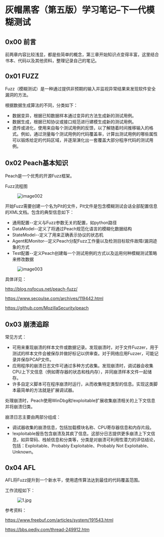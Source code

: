 # 灰帽黑客（第五版）学习笔记–下一代模糊测试

<div class="has-toc have-toc">
</div>

## 0x00 前言

前两章内容比较浅显，都是些简单的概念，第三章开始知识点变得丰富，这里结合书本、代码以及其他资料，整理记录自己的笔记。

## 0x01 FUZZ

Fuzz（模糊测试）是一种通过提供非预期的输入并监视异常结果来发现软件安全漏洞的方法。

根据数据生成算法的不同，分类如下：

  * 数据变异，根据已知数据样本通过变异的方法生成新的测试用例。
  * 数据生成，根据已知协议或接口规范进行建模生成新的测试用例。
  * 遗传或进化，使用来自每个测试用例的反馈，以了解随着时间推移输入的格式。例如，通过测量每个测试用例的代码覆盖率，计算出测试用例的哪些属性可以锻炼给定的代码区域，并逐渐演化出一套覆盖大部分程序代码的测试用例。

## 0x02 Peach基本知识

Peach是一个优秀的开源Fuzz框架。

Fuzz流程图

<div class="wp-block-image">
  <figure class="aligncenter"><img src="http://blog.nsfocus.net/wp-content/uploads/2015/07/image002.png" alt="image002" class="wp-image-730" /></figure>
</div>


开始Fuzz需要创建一个名为Pit的文件，Pit文件是包含模糊测试会话全部配置信息的XML文档。包含的典型信息如下：

  * 通用配置--定义与Fuzz参数无关的配置，如python路径
  * DataModel--定义了将通过Peach规范化语言的模糊化数据结构
  * StateModel--定义了用来正确表示协议的状态机
  * Agent和Monitor--定义Peach分配Fuzz工作量以及检测目标软件故障/漏洞迹象的方式
  * Test配置--定义Peach创建每一个测试用例的方式以及运用何种模糊测试策略来修改数据

<div class="wp-block-image">
  <figure class="aligncenter"><img src="http://blog.nsfocus.net/wp-content/uploads/2015/07/image003.png" alt="image003" class="wp-image-731" /></figure>
</div>


具体详见：

<a href="http://blog.nsfocus.net/peach-fuzz/" target="_blank" rel="noreferrer noopener" rel="nofollow" >http://blog.nsfocus.net/peach-fuzz/</a>

<a href="https://www.secpulse.com/archives/119442.html" target="_blank"  rel="nofollow" >https://www.secpulse.com/archives/119442.html</a>

<a href="https://github.com/MozillaSecurity/peach" target="_blank"  rel="nofollow" >https://github.com/MozillaSecurity/peach</a>

## 0x03 崩溃追踪

常见方式：

  * 可用来重现崩溃的样本文件或数据记录。发现崩溃时，对于文件Fuzzer，用于测试的样本文件会被保存并做好标记以供审查。对于网络应用Fuzzer，可能记录并保存PCAP文件。
  * 应用程序的崩溃日志文件可通过多种方式收集。发现崩溃时，调试器会收集CPU上下文信息（例如寄存器的状态和栈内存），并同崩溃样本文件一起储存。
  * 许多自定义脚本可在程序崩溃时运行，从而收集特定类型的信息。实现这类脚本最简单的方法就是扩展调试器。

处理崩溃时，Peach使用WinDbg和!exploitable扩展收集崩溃相关的上下文信息并将崩溃归类。

崩溃日志主要由两部分组成：

  * 调试器收集的崩溃信息，包括加载模块名称、CPU寄存器信息和内存片段。
  * !exploitable报告包含崩溃及其疯了信息。这部分日志提供更多崩溃上下文信息，如异常码、栈帧信息和分类等，分类是对崩溃可利用性潜力的评估结论，包括：Exploitable、Probably Exploitable、Probably Not Exploitable、Unknown。

## 0x04 AFL

AFL将Fuzz提升到一个新水平，使用遗传算法达到最佳的代码覆盖范围。

工作流程如下：<figure class="wp-block-image">

![1.jpg][1] </figure> 

参考资料：

<a href="https://www.freebuf.com/articles/system/191543.html" target="_blank"  rel="nofollow" >https://www.freebuf.com/articles/system/191543.html</a>

<a href="https://bbs.pediy.com/thread-249912.htm" target="_blank"  rel="nofollow" >https://bbs.pediy.com/thread-249912.htm</a>

[1]: https://image.3001.net/images/20181207/1544168163_5c0a22e3eedce.jpg!small

